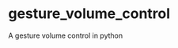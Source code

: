 # gesture_volume_control

<!--
#groups
Computer_Vision

#languages
Python

#frames and libs
OpenCV

-->

A gesture volume control in python
